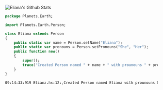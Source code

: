 ![Eliana's Github Stats](https://github-readme-stats.vercel.app/api?username=cheese-curd&show_icons=true&theme=synthwave&count_private=true&custom_title=Eliana%27s%20Github%20Stats)
```hx
package Planets.Earth;

import Planets.Earth.Person;

class Eliana extends Person
{
	public static var name = Person.setName("Eliana");
	public static var pronouns = Person.setPronouns("She", "Her");
	public function new()
	{
		super();
		trace("Created Person named " + name + " with prounouns " + pronouns);
	}
}
```

```bash
09:14:33:919 Eliana.hx:12:,Created Person named Eliana with prounouns She/Her
 ```
